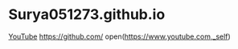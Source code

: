# Surya051273.github.io
[YouTube](https://www.youtube.com)
<a href="https://github.com/" target="_blank" rel="noopener">https://github.com/</a>
open(https://www.youtube.com,_self)
